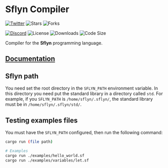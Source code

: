 # Sflyn Compiler

[![Twitter](https://img.shields.io/twitter/follow/sflynlang?style=social)](https://twitter.com/sflynlang)
![Stars](https://img.shields.io/github/stars/sflynlang/compiler?style=social)
![Forks](https://img.shields.io/github/forks/sflynlang/compiler?style=social)

[![Discord](https://img.shields.io/discord/743142851642261644?label=Discord)](https://discord.gg/zkTMFSr)
![License](https://img.shields.io/github/license/sflynlang/compiler)
![Downloads](https://img.shields.io/github/downloads/sflynlang/compiler/total)
![Code Size](https://img.shields.io/github/languages/code-size/sflynlang/compiler)

Compiler for the **Sflyn** programming language.

## [Documentation](https://github.com/sflynlang/docs)

## Sflyn path
You need set the root directory in the `SFLYN_PATH` environment variable. In this directory you need put the standard library in a directory called `std`. For example, if you `SFLYN_PATH` is `/home/sflyn/.sflyn/`, the standard library must be in `/home/sflyn/.sflyn/std/`.

## Testing examples files
You must have the `SFLYN_PATH` configured, then run the following command:

```sh
cargo run (file path)

# Examples
cargo run ./examples/hello_world.sf
cargo run ./examples/variables/let.sf
```
